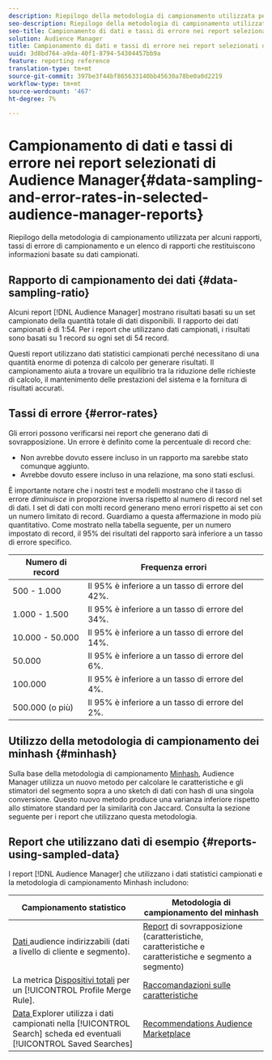 ```yaml
---
description: Riepilogo della metodologia di campionamento utilizzata per alcuni rapporti, tassi di errore di campionamento e un elenco di rapporti che restituiscono informazioni basate su dati campionati.
seo-description: Riepilogo della metodologia di campionamento utilizzata per alcuni rapporti, tassi di errore di campionamento e un elenco di rapporti che restituiscono informazioni basate su dati campionati.
seo-title: Campionamento di dati e tassi di errore nei report selezionati di Audience Manager
solution: Audience Manager
title: Campionamento di dati e tassi di errore nei report selezionati di Audience Manager
uuid: 3d8bd764-a9da-40f1-8794-54304457bb9a
feature: reporting reference
translation-type: tm+mt
source-git-commit: 397be3f44bf865633140bb45630a78be0a0d2219
workflow-type: tm+mt
source-wordcount: '467'
ht-degree: 7%

---
```



# Campionamento di dati e tassi di errore nei report selezionati di Audience Manager{#data-sampling-and-error-rates-in-selected-audience-manager-reports}

Riepilogo della metodologia di campionamento utilizzata per alcuni rapporti, tassi di errore di campionamento e un elenco di rapporti che restituiscono informazioni basate su dati campionati.

## Rapporto di campionamento dei dati {#data-sampling-ratio}

Alcuni report [!DNL Audience Manager] mostrano risultati basati su un set campionato della quantità totale di dati disponibili. Il rapporto dei dati campionati è di 1:54. Per i report che utilizzano dati campionati, i risultati sono basati su 1 record su ogni set di 54 record.

Questi report utilizzano dati statistici campionati perché necessitano di una quantità enorme di potenza di calcolo per generare risultati. Il campionamento aiuta a trovare un equilibrio tra la riduzione delle richieste di calcolo, il mantenimento delle prestazioni del sistema e la fornitura di risultati accurati.

<!--

## Minimum Requirements {#minimum-requirements}

>[!NOTE]
>
>The minimum requirements listed below apply to Overlap reports only.

Overlap reports ([trait-to-trait](/help/using/reporting/dynamic-reports/trait-trait-overlap-report.md), [segment-to-trait](/help/using/reporting/dynamic-reports/segment-trait-overlap-report.md), and [segment-to-segment](/help/using/reporting/dynamic-reports/segment-segment-overlap-report.md)) exclude traits and segments when they do not meet the minimum unique visitor requirements. These minimum requirements are as follows:

* Traits: 28,000 [unique trait realizations](/help/using/features/traits/trait-and-segment-qualification-reference).
* Segments: 70,000 real-time users over a 14-day period.

-->

## Tassi di errore {#error-rates}

Gli errori possono verificarsi nei report che generano dati di sovrapposizione. Un errore è definito come la percentuale di record che:

* Non avrebbe dovuto essere incluso in un rapporto ma sarebbe stato comunque aggiunto.
* Avrebbe dovuto essere incluso in una relazione, ma sono stati esclusi.

È importante notare che i nostri test e modelli mostrano che il tasso di errore *diminuisce* in proporzione inversa rispetto al numero di record nel set di dati. I set di dati con molti record generano meno errori rispetto ai set con un numero limitato di record. Guardiamo a questa affermazione in modo più quantitativo. Come mostrato nella tabella seguente, per un numero impostato di record, il 95% dei risultati del rapporto sarà inferiore a un tasso di errore specifico.

| Numero di record | Frequenza errori |
|--- |--- |
| 500 - 1.000 | Il 95% è inferiore a un tasso di errore del 42%. |
| 1.000 - 1.500 | Il 95% è inferiore a un tasso di errore del 34%. |
| 10.000 - 50.000 | Il 95% è inferiore a un tasso di errore del 14%. |
| 50.000 | Il 95% è inferiore a un tasso di errore del 6%. |
| 100.000 | Il 95% è inferiore a un tasso di errore del 4%. |
| 500.000 (o più) | Il 95% è inferiore a un tasso di errore del 2%. |

## Utilizzo della metodologia di campionamento dei minhash {#minhash}

Sulla base della metodologia di campionamento [Minhash](https://en.wikipedia.org/wiki/MinHash),  Audience Manager utilizza un nuovo metodo per calcolare le caratteristiche e gli stimatori del segmento sopra a uno sketch di dati con hash di una singola conversione. Questo nuovo metodo produce una varianza inferiore rispetto allo stimatore standard per la similarità con Jaccard. Consulta la sezione seguente per i report che utilizzano questa metodologia.

<!--

Some Audience Manager reports use the minhash sampling methodology to compute trait and segment overlaps and similarity scores. Audience Manager calculates the [!UICONTROL Trait Similarity Score] between two traits by computing the intersection and union in terms of the number of [!UICONTROL Unique User IDs] (UUIDs) and then divides the two. For two traits A and B, the calculation looks like this:

![jaccard-similarity](/help/using/features/segments/assets/jaccard_similarity.png)

-->

## Report che utilizzano dati di esempio {#reports-using-sampled-data}

I report [!DNL Audience Manager] che utilizzano i dati statistici campionati e la metodologia di campionamento Minhash includono:

<!--

* [Overlap reports](../reporting/dynamic-reports/dynamic-reports.md#interactive-and-overlap-reports) (trait-to-trait, segment-to-trait, and segment-to-segment).
* [Addressable Audience](../features/addressable-audiences.md) data (customer- and segment-level data). 
* The [Total Devices](../features/profile-merge-rules/profile-link-metrics.md#merge-rule-metrics) metric for a [!UICONTROL Profile Merge Rule].
* [Data Explorer](../features/data-explorer/data-explorer-signals-search/data-explorer-search-pairs.md) uses sampled data in the [!UICONTROL Search] tab and any [!UICONTROL Saved Searches].

Reports that use Minhash sampling methodology:

-->

| Campionamento statistico | Metodologia di campionamento del minhash |
|--- |--- |
| [Dati ](../features/addressable-audiences.md) audience indirizzabili (dati a livello di cliente e segmento). | [Report](../reporting/dynamic-reports/dynamic-reports.md#interactive-and-overlap-reports)  di sovrapposizione (caratteristiche, caratteristiche e caratteristiche e segmento a segmento) |
| La metrica [Dispositivi totali](../features/profile-merge-rules/profile-link-metrics.md#merge-rule-metrics) per un [!UICONTROL Profile Merge Rule]. | [Raccomandazioni sulle caratteristiche](/help/using/features/segments/trait-recommendations.md) |
| [Data ](../features/data-explorer/data-explorer-signals-search/data-explorer-search-pairs.md) Explorer utilizza i dati campionati nella  [!UICONTROL Search] scheda ed eventuali  [!UICONTROL Saved Searches] | [Recommendations Audience Marketplace ](/help/using/features/audience-marketplace/marketplace-data-buyers/marketplace-data-buyers.md#finding-similar-traits) |
